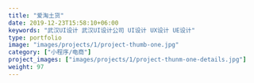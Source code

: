 ```yaml
---
title: "爱淘土货"
date: 2019-12-23T15:58:10+06:00
keywords: "武汉UI设计 武汉UI设计公司 UI设计 UX设计 UE设计"
type: portfolio
image: "images/projects/1/project-thumb-one.jpg"
category: ["小程序/电商"]
project_images: ["images/projects/1/project-thunm-one-details.jpg"]
weight: 97
---
```

